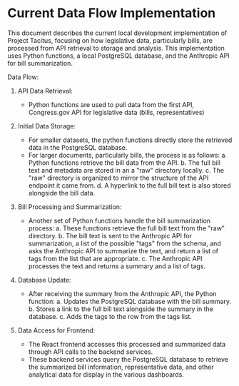 # Current Data Flow Implementation

This document describes the current local development implementation of Project Tacitus, focusing on how legislative data, particularly bills, are processed from API retrieval to storage and analysis. This implementation uses Python functions, a local PostgreSQL database, and the Anthropic API for bill summarization.

Data Flow:

1. API Data Retrieval:
   - Python functions are used to pull data from the first API, Congress.gov API for legislative data (bills, representatives)

2. Initial Data Storage:
   - For smaller datasets, the python functions directly store the retrieved data in the PostgreSQL database.
   - For larger documents, particularly bills, the process is as follows:
     a. Python functions retrieve the bill data from the API.
     b. The full bill text and metadata are stored in an a "raw" directory locally.
     c. The "raw" directory is organized to mirror the structure of the API endpoint it came from.
     d. A hyperlink to the full bill text is also stored alongside the bill data.

3. Bill Processing and Summarization:
   - Another set of Python functions handle the bill summarization process:
     a. These functions retrieve the full bill text from the "raw" directory.
     b. The bill text is sent to the Anthropic API for summarization, a list of the possible "tags" from the schema, and asks the Anthropic API to summarize the text, and return a list of tags from the list that are appropriate.
     c. The Anthropic API processes the text and returns a summary and a list of tags.

4. Database Update:
   - After receiving the summary from the Anthropic API, the Python function:
     a. Updates the PostgreSQL database with the bill summary.
     b. Stores a link to the full bill text alongside the summary in the database.
     c. Adds the tags to the row from the tags list.

5. Data Access for Frontend:
   - The React frontend accesses this processed and summarized data through API calls to the backend services.
   - These backend services query the PostgreSQL database to retrieve the summarized bill information, representative data, and other analytical data for display in the various dashboards.

